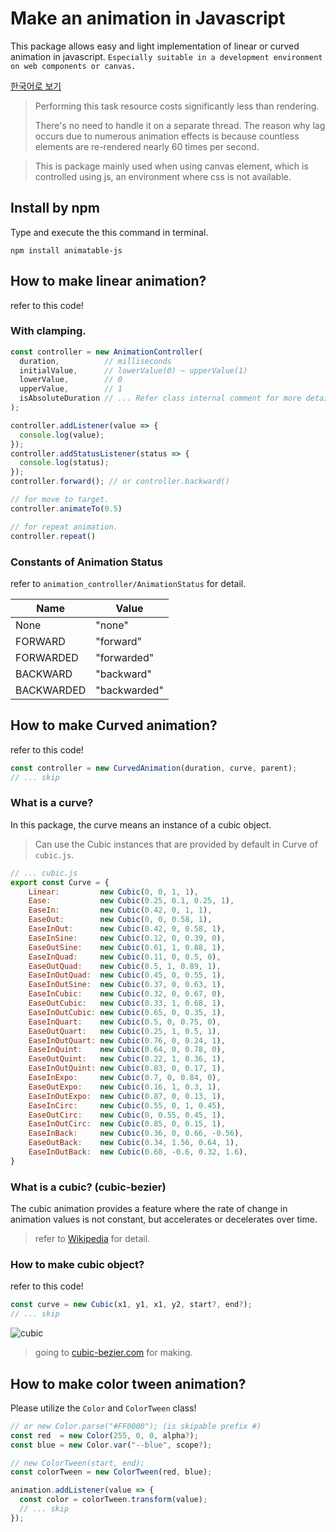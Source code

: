# Make an animation in Javascript
This package allows easy and light implementation of linear or curved animation in javascript.
`Especially suitable in a development environment on web components or canvas.`

[한국어로 보기](README.ko.md)

> Performing this task resource costs significantly less than rendering.
> 
> There's no need to handle it on a separate thread. The reason why lag occurs due to numerous animation effects is because countless elements are re-rendered nearly 60 times per second.

> This is package mainly used when using canvas element, which is controlled using js, an environment where css is not available.

## Install by npm
Type and execute the this command in terminal.
```
npm install animatable-js
```

## How to make linear animation?
refer to this code!

### With clamping.
```js
const controller = new AnimationController(
  duration,          // milliseconds
  initialValue,      // lowerValue(0) ~ upperValue(1)
  lowerValue,        // 0
  upperValue,        // 1
  isAbsoluteDuration // ... Refer class internal comment for more details.
);

controller.addListener(value => {
  console.log(value);
});
controller.addStatusListener(status => {
  console.log(status);
});
controller.forward(); // or controller.backward()

// for move to target.
controller.animateTo(0.5)

// for repeat animation.
controller.repeat()
```

### Constants of Animation Status
refer to `animation_controller/AnimationStatus` for detail.

| Name | Value
| ------ | ------
| None | "none"
| FORWARD | "forward"
| FORWARDED | "forwarded"
| BACKWARD | "backward"
| BACKWARDED | "backwarded"

## How to make Curved animation?
refer to this code!
```js
const controller = new CurvedAnimation(duration, curve, parent);
// ... skip
```

### What is a curve?
In this package, the curve means an instance of a cubic object.

> Can use the Cubic instances that are provided by default in Curve of `cubic.js`.
```js
// ... cubic.js
export const Curve = {
    Linear:         new Cubic(0, 0, 1, 1),
    Ease:           new Cubic(0.25, 0.1, 0.25, 1),
    EaseIn:         new Cubic(0.42, 0, 1, 1),
    EaseOut:        new Cubic(0, 0, 0.58, 1),
    EaseInOut:      new Cubic(0.42, 0, 0.58, 1),
    EaseInSine:     new Cubic(0.12, 0, 0.39, 0),
    EaseOutSine:    new Cubic(0.61, 1, 0.88, 1),
    EaseInQuad:     new Cubic(0.11, 0, 0.5, 0),
    EaseOutQuad:    new Cubic(0.5, 1, 0.89, 1),
    EaseInOutQuad:  new Cubic(0.45, 0, 0.55, 1),
    EaseInOutSine:  new Cubic(0.37, 0, 0.63, 1),
    EaseInCubic:    new Cubic(0.32, 0, 0.67, 0),
    EaseOutCubic:   new Cubic(0.33, 1, 0.68, 1),
    EaseInOutCubic: new Cubic(0.65, 0, 0.35, 1),
    EaseInQuart:    new Cubic(0.5, 0, 0.75, 0),
    EaseOutQuart:   new Cubic(0.25, 1, 0.5, 1),
    EaseInOutQuart: new Cubic(0.76, 0, 0.24, 1),
    EaseInQuint:    new Cubic(0.64, 0, 0.78, 0),
    EaseOutQuint:   new Cubic(0.22, 1, 0.36, 1),
    EaseInOutQuint: new Cubic(0.83, 0, 0.17, 1),
    EaseInExpo:     new Cubic(0.7, 0, 0.84, 0),
    EaseOutExpo:    new Cubic(0.16, 1, 0.3, 1),
    EaseInOutExpo:  new Cubic(0.87, 0, 0.13, 1),
    EaseInCirc:     new Cubic(0.55, 0, 1, 0.45),
    EaseOutCirc:    new Cubic(0, 0.55, 0.45, 1),
    EaseInOutCirc:  new Cubic(0.85, 0, 0.15, 1),
    EaseInBack:     new Cubic(0.36, 0, 0.66, -0.56),
    EaseOutBack:    new Cubic(0.34, 1.56, 0.64, 1),
    EaseInOutBack:  new Cubic(0.68, -0.6, 0.32, 1.6),
}
```

### What is a cubic? (cubic-bezier)
The cubic animation provides a feature where the rate of change in animation values is not constant, but accelerates or decelerates over time.

> refer to [Wikipedia](https://en.wikipedia.org/wiki/B%C3%A9zier_curve) for detail.

### How to make cubic object?
refer to this code!
```js
const curve = new Cubic(x1, y1, x1, y2, start?, end?);
// ... skip
```
![cubic](https://github.com/MTtankkeo/js_animatable/assets/122026021/47836ae7-60c6-4198-9ea5-acc7837f0999)

> going to [cubic-bezier.com](https://cubic-bezier.com) for making.

## How to make color tween animation?
Please utilize the `Color` and `ColorTween` class!

```js
// or new Color.parse("#FF0000"); (is skipable prefix #)
const red  = new Color(255, 0, 0, alpha?);
const blue = new Color.var("--blue", scope?);

// new ColorTween(start, end);
const colorTween = new ColorTween(red, blue);

animation.addListener(value => {
  const color = colorTween.transform(value);
  // ... skip
});
```
